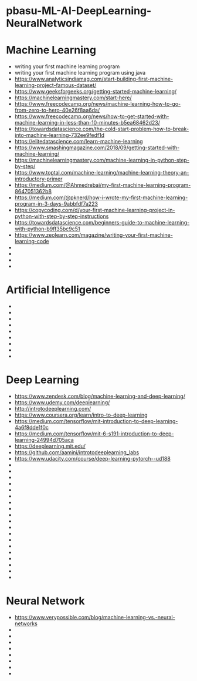 # pbasu-ML-AI-DeepLearning-NeuralNetwork



# Machine Learning
* writing your first machine learning program
* writing your first machine learning program using java
* https://www.analyticsindiamag.com/start-building-first-machine-learning-project-famous-dataset/
* https://www.geeksforgeeks.org/getting-started-machine-learning/
* https://machinelearningmastery.com/start-here/
* https://www.freecodecamp.org/news/machine-learning-how-to-go-from-zero-to-hero-40e26f8aa6da/
* https://www.freecodecamp.org/news/how-to-get-started-with-machine-learning-in-less-than-10-minutes-b5ea68462d23/
* https://towardsdatascience.com/the-cold-start-problem-how-to-break-into-machine-learning-732ee9fedf1d
* https://elitedatascience.com/learn-machine-learning
* https://www.smashingmagazine.com/2018/09/getting-started-with-machine-learning/
* https://machinelearningmastery.com/machine-learning-in-python-step-by-step/
* https://www.toptal.com/machine-learning/machine-learning-theory-an-introductory-primer
* https://medium.com/@Ahmedrebai/my-first-machine-learning-program-8647051362b8
* https://medium.com/@pknerd/how-i-wrote-my-first-machine-learning-program-in-3-days-9abbfdf7a223
* https://copycoding.com/d/your-first-machine-learning-project-in-python-with-step-by-step-instructions
* https://towardsdatascience.com/beginners-guide-to-machine-learning-with-python-b9ff35bc9c51
* https://www.zeolearn.com/magazine/writing-your-first-machine-learning-code
* 
* 
* 
* 

# Artificial Intelligence
* 
* 
* 
* 
* 
* 
* 
* 
* 

# Deep Learning
* https://www.zendesk.com/blog/machine-learning-and-deep-learning/
* https://www.udemy.com/deeplearning/
* http://introtodeeplearning.com/
* https://www.coursera.org/learn/intro-to-deep-learning
* https://medium.com/tensorflow/mit-introduction-to-deep-learning-4a6f8dde1f0c
* https://medium.com/tensorflow/mit-6-s191-introduction-to-deep-learning-24994d705aca
* https://deeplearning.mit.edu/
* https://github.com/aamini/introtodeeplearning_labs
* https://www.udacity.com/course/deep-learning-pytorch--ud188
* 
* 
* 
* 
* 
* 
* 
* 
* 
* 
* 
* 
* 
* 
* 
* 
* 
* 
* 

# Neural Network
* https://www.verypossible.com/blog/machine-learning-vs.-neural-networks
* 
* 
* 
* 
* 
* 
* 
* 


